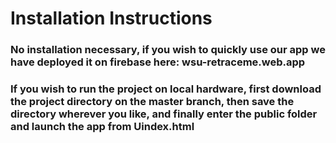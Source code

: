 # Installation Instructions      
     
### **No installation necessary**, if you wish to quickly use our app we have deployed it on firebase here: wsu-retraceme.web.app       

### If you wish to run the project on local hardware, first download the project directory on the master branch, then save the directory wherever you like, and finally enter the public folder and launch the app from Uindex.html  
